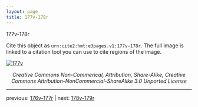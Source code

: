 ```yaml
---
layout: page
title: 177v-178r
---
```


177v-178r

Cite this object as `urn:cite2:hmt:e3pages.v1:177v-178r`.  The full image is linked to a citation tool you can use to cite regions of the image.

[![177v](http://www.homermultitext.org/iipsrv?IIIF=/project/homer/pyramidal/deepzoom/hmt/e3bifolio/v1/null.tif/full/800,/0/default.jpg)](http://www.homermultitext.org/ict2/?urn=urn:cite2:hmt:e3bifolio.v1:null) 

<p style="text-align: center; font-style: italic;">Creative Commons Non-Commerical, Attribution, Share-Alike, Creative Commons Attribution-NonCommercial-ShareAlike 3.0 Unported License</p>

---

previous: [176v-177r](../176v-177r/) | next: [178v-179r](../178v-179r/)